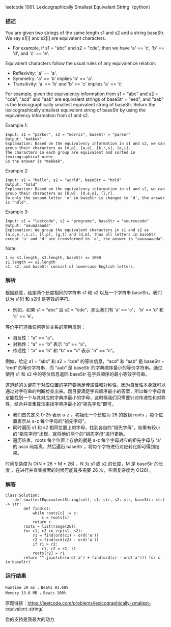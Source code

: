 leetcode  1061. Lexicographically Smallest Equivalent String（python）




### 描述


You are given two strings of the same length s1 and s2 and a string baseStr. We say s1[i] and s2[i] are equivalent characters.

* For example, if s1 = "abc" and s2 = "cde", then we have 'a' == 'c', 'b' == 'd', and 'c' == 'e'.

Equivalent characters follow the usual rules of any equivalence relation:

* Reflexivity: 'a' == 'a'.
* Symmetry: 'a' == 'b' implies 'b' == 'a'.
* Transitivity: 'a' == 'b' and 'b' == 'c' implies 'a' == 'c'.

For example, given the equivalency information from s1 = "abc" and s2 = "cde", "acd" and "aab" are equivalent strings of baseStr = "eed", and "aab" is the lexicographically smallest equivalent string of baseStr. Return the lexicographically smallest equivalent string of baseStr by using the equivalency information from s1 and s2.


Example 1:

	Input: s1 = "parker", s2 = "morris", baseStr = "parser"
	Output: "makkek"
	Explanation: Based on the equivalency information in s1 and s2, we can group their characters as [m,p], [a,o], [k,r,s], [e,i].
	The characters in each group are equivalent and sorted in lexicographical order.
	So the answer is "makkek".

	
Example 2:

	Input: s1 = "hello", s2 = "world", baseStr = "hold"
	Output: "hdld"
	Explanation: Based on the equivalency information in s1 and s2, we can group their characters as [h,w], [d,e,o], [l,r].
	So only the second letter 'o' in baseStr is changed to 'd', the answer is "hdld".


Example 3:

	Input: s1 = "leetcode", s2 = "programs", baseStr = "sourcecode"
	Output: "aauaaaaada"
	Explanation: We group the equivalent characters in s1 and s2 as [a,o,e,r,s,c], [l,p], [g,t] and [d,m], thus all letters in baseStr except 'u' and 'd' are transformed to 'a', the answer is "aauaaaaada".




Note:

	1 <= s1.length, s2.length, baseStr <= 1000
	s1.length == s2.length
	s1, s2, and baseStr consist of lowercase English letters.


### 解析


根据题意，给定两个长度相同的字符串 s1 和 s2 以及一个字符串 baseStr。我们认为 s1[i] 和 s2[i] 是等效的字符。

* 例如，如果 s1 = “abc” 且 s2 = “cde”，那么我们有 'a' == 'c'， 'b' == 'd' 和 'c' == 'e'。

等价字符遵循任何等价关系的常用规则：

* 自反性：“a” == “a”。
* 对称性：“a” == “b” 表示 “b” == “a”。
* 传递性：“a” == “b” 和 “b” == “c” 表示 “a” == “c”。

例如，给定 s1 = “abc” 和 s2 = “cde” 的等价信息，“acd” 和 “aab” 是 baseStr = “eed” 的等价字符串，而 “aab” 是 baseStr 的字典顺序最小的等价字符串。通过使用 s1 和 s2 中的等价信息返回 baseStr 在字典顺序的最小等效字符串。

这道题的关键在于对应位置的字符要满足传递性和对称性，因为自反性本身就可以通过对字符串的判断检查出来。题目要满足字典顺序最小的答案，所以每个字母肯定能找到一个与其对应的字典序最小的字母，这时候我们只需要针对传递性和对称性，结合并查集算法来找字典序最小的“祖先字母”即可。

* 我们首先定义 0-25 表示 a-z ，初始化一个长度为 26 的数组 roots ，每个位置表示从 a-z 每个字母的“祖先字母”。
* 同时遍历 s1 和 s2 相同位置上的字母，找到各自的“祖先字母”，如果有较小的“祖先字母”出现，就将他们两个的“祖先字母”进行更新。
* 遍历结束，roots 每个位置上存放的就是 a-z 每个字母对应的祖先字母与 'a' 的 ascii 码距离，然后遍历 baseStr ，将每个字符进行对应转化即可得到结果。

时间复杂度为 O(N \* 26 + M \* 26) ，N 为 s1 或 s2 的长度，M 是 baseStr 的长度 ，在进行并查集搜索的时候可能最多需要 26 次，空间复杂度为 O(26) 。

### 解答
				

	class Solution:
	    def smallestEquivalentString(self, s1: str, s2: str, baseStr: str) -> str:
	        def find(c):
	            while roots[c] != c:
	                c = roots[c]
	            return c
	        roots = list(range(26))
	        for c1, c2 in zip(s1, s2):
	            r1 = find(ord(c1) - ord('a'))
	            r2 = find(ord(c2) - ord('a'))
	            if r1 > r2:
	                r1, r2 = r2, r1
	            roots[r2] = r1
	        return "".join(chr(ord('a') + find(ord(c) - ord('a'))) for c in baseStr)
            	      
			
### 运行结果

	Runtime 39 ms ，Beats 93.68%
	Memory 13.8 MB ，Beats 100%


原题链接：https://leetcode.com/problems/lexicographically-smallest-equivalent-string/



您的支持是我最大的动力
